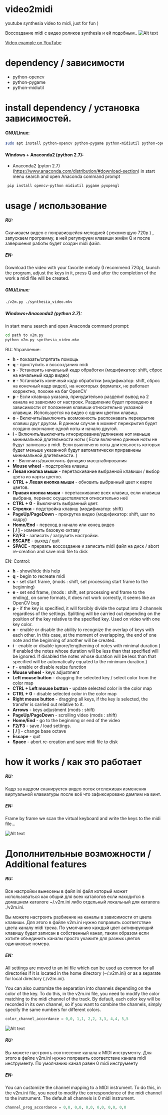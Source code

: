 # video2midi
youtube synthesia video to midi, just for fun )

Воссоздание midi с видео роликов synthesia и ей подобным..
![Alt text](docs/mainwindow.png?raw=true "main window")

[Video example on YouTube](https://youtu.be/AY0wME73Z98)

# dependency / зависимости

- python-opencv
- python-pygame
- python-midiutil

# install dependency / установка зависимостей.

#### GNU/Linux:
```bash
sudo apt install python-opencv python-pygame python-midiutil python-opengl
```

#### Windows + Anaconda2 (python 2.7):
 - Anaconda2 (pyton 2.7) (https://www.anaconda.com/distribution/#download-section)
 in start menu search and open Anaconda command prompt
```bash
 pip install opencv-python midiutil pygame pyopengl
```

# usage / использование

##### RU:
 Скачиваем видео с понравившейся мелодией ( рекомендую 720p ) , запускаем программу, в ней регулируем клавиши жмём Q и после завершения работы будет создан midi файл.
 
##### EN:
 Download the video with your favorite melody (I recommend 720p), launch the program, adjust the keys in it, press Q and after the completion of the work a midi file will be created.

##### GNU/Linux:
  ```bash
  ./v2m.py ./synthesia_video.mkv
  ```

##### Windows+Anaconda2 (python 2.7):
 in start menu search and open Anaconda command prompt:
  ```bash
  cd path to v2m.py
  python v2m.py synthesia_video.mkv
  ```

  RU:
  Управление:
  * **h** - показать/спрятать помощь
  * **q** - приступить к воссозданию midi
  * **s** - Установить начальный кадр обработки (модификатор: shift, сброс на начальный кадр видео)
  * **e** - Установить конечный кадр обработки (модификатор: shift, сброс на конечный кадр видео), на некоторых форматах, не работает корректно, похоже на баг OpenCV
  * **p** - Если клавиша указана, принудительно разделит вывод на 2 канала не зависимо от настроек. Раздиление будет проведено в зависимости от положения клавиши относительно указаной клавиши. Используется на видео с одним цветом клавиш.
  * **o** - Включить/выключить возможность распознавать перекрытие клавиш друг другом. В данном случае в момент перекрытия будет создано окончание одной ноты и начало другой.
  * **i** - Включить/выключить игнорирование/удлинение нот меньше минимальной длительности ноты ( Если включено данные ноты не будут записаны в midi. Если выключено ноты длительность которых будет меньше указанной будут автоматически приравнены минимальной длительности. )
  * **r** - Включить/выключить функцию масштабирования
  * **Mouse wheel** - подстройка клавиш
  * **Левая кнопка мыши** - перетаскивание выбранной клавиши / выбор цвета из карты цветов.
  * **CTRL + Левая кнопка мыши** - обновить выбранный цвет к карте цветов.
  * **Правая кнопка мыши** - перетаскивание всех клавиш, если клавиша выбрана, перенос осуществляется относительно неё 
  * **CTRL + 0** - Выключить выбранный цвет.
  * **Стрелки** - подстройка клавиш  (модификатор: shift)
  * **PageUp/PageDown** - прокрутка видео (модификатор: shift, шаг по кадру)
  * **Home/End** - переход в начало или конец видео
  * **[ / ]** - изменить базовую октаву
  * **F2/F3** - записать / загрузить настройки.
  * **ESCAPE** - выход / quit
  * **SPACE** - прервать воссоздание и записать midi файл на диск / abort re-creation and save midi file to disk
  
  EN:
  Control:
  * **h** - show/hide this help
  * **q** - begin to recreate midi
  * **s** - set start frame, (mods : shift, set processing start frame to the beginning)
  * **e** - set end frame, (mods : shift, set processing end frame to the ending), on some formats, it does not work correctly, it seems like an OpenCV bug
  * **p** - if the key is specified, it will forcibly divide the output into 2 channels regardless of the settings. Splitting will be carried out depending on the position of the key relative to the specified key. Used on video with one key color.
  * **o** - enable or disable the ability to recognize the overlap of keys with each other. In this case, at the moment of overlapping, the end of one note and the beginning of another will be created.
  * **i** - enable or disable ignore/lengthening of notes with minimal duration ( if enabled the notes whose duration will be less than that specified will be ignored. If disabled the notes whose duration will be less than that specified will be automatically equated to the minimum duration.)
  * **r** - enable or disable resize function
  * **Mouse wheel** - keys adjustment
  * **Left mouse button** - dragging the selected key / select color from the color map
  * **CTRL + Left mouse button** - update selected color in the color map
  * **CTRL + 0** - disable selected color in the color map
  * **Right mouse button** - dragging all keys, if the key is selected, the transfer is carried out relative to it.
  * **Arrows** - keys adjustment (mods : shift)
  * **PageUp/PageDown** - scrolling video (mods : shift)
  * **Home/End** - go to the beginning or end of the video
  * **F2/F3** - save / load settings.
  * **[ / ]** - change base octave
  * **Escape** - quit
  * **Space** - abort re-creation and save midi file to disk

  
# how it works / как это работает

##### RU:
Кадр за кадром сканируется видео поток отслеживая изменения виртуальной клавиатуры после всё что зафиксировано дампим на винт.

##### EN:
Frame by frame we scan the virtual keyboard and write the keys to the midi file...

![Alt text](docs/frame47.jpg?raw=true "input from image")

# Дополнительные возможности / Additional features


##### RU:
Все настройки вынесены в файл ini файл который может использоваться как общий для всех каталогов если находится в домашнем каталоге ~/.v2m.ini либо отдельный локальный для каталога ./v2m.ini.

Вы можете настроить разбиение на каналы в зависимости от цвета клавиши. Для этого в файле v2m.ini нужно поправить соответствие цвета каналу midi трека. 
По умолчанию каждый цвет активирующий клавишу будет записан в собственный канал, таким образом если хотите объединить каналы просто укажите для разных цветов одинаковые номера.

##### EN:
All settings are moved to an ini file which can be used as common for all directories if it is located in the home directory (~/.v2m.ini) or as a separate for local directory (./v2m.ini).

You can also customize the separation into channels depending on the color of the key. To do this, in the v2m.ini file, you need to modify the color matching to the midi channel of the track.
By default, each color key will be recorded in its own channel, so if you want to combine the channels, simply specify the same numbers for different colors.

```python
color_channel_accordance = 0,0, 1,1, 2,2, 3,3, 4,4, 5,5
```


![Alt text](docs/multichannel.png?raw=true "multi channel midi export")

##### RU:
Вы можете настроить соотнесение канала к MIDI инструменту. Для этого в файле v2m.ini нужно поправить соответствие канала midi инструменту. 
По умолчанию канал равен 0 midi инструменту

##### EN:
You can customize the channel mapping to a MIDI instrument. To do this, in the v2m.ini file, you need to modify the correspondence of the midi channel to the instrument.
The default all channels is 0 midi instrument.

```python
channel_prog_accordance = 0,0, 0,0, 0,0, 0,0, 0,0, 0,0 

```
